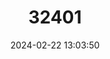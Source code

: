 ---
title: "32401"
category: "Dipteronia sinensis"
draft: false
date: 2024-02-22 13:03:50
languages:
  Chinese: ["Jinqianqi", "金钱枫 (Jin Qian Feng)"]
---